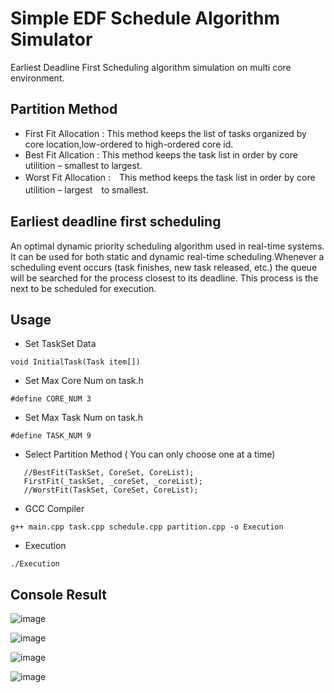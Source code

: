 # Simple EDF Schedule Algorithm Simulator
Earliest Deadline First Scheduling algorithm simulation on multi core environment.

## Partition Method
 - First Fit Allocation : This method keeps the list of tasks organized by core location,low-ordered to high-ordered core id. 
 - Best Fit Allcation : This method keeps the task list in order by core utilition – smallest to largest.
 - Worst Fit Allocation :　This method keeps the task list in order by core utilition –  largest　to smallest.
 
## Earliest deadline first scheduling
 An optimal dynamic priority scheduling algorithm used in real-time systems. It can be used for both static and dynamic real-time scheduling.Whenever a scheduling event occurs (task finishes, new task released, etc.) the queue will be searched for the process closest to its deadline. This process is the next to be scheduled for execution.
 
## Usage

 - Set TaskSet Data
```
void InitialTask(Task item[])
```

 - Set Max Core Num on task.h
```
#define CORE_NUM 3
```

 - Set Max Task Num on task.h
 
```
#define TASK_NUM 9    
```
 - Select Partition Method (
You can only choose one at a time)
 
 ```
	//BestFit(TaskSet, CoreSet, CoreList);
	FirstFit(_taskSet, _coreSet, _coreList);
	//WorstFit(TaskSet, CoreSet, CoreList); 
```
 - GCC Compiler
 ```
g++ main.cpp task.cpp schedule.cpp partition.cpp -o Execution
```

- Execution

 ```
 ./Execution
```

## Console Result

![image](https://user-images.githubusercontent.com/20264622/107001541-c61d6c00-67c4-11eb-85f6-4ac83a5530da.png)

![image](https://user-images.githubusercontent.com/20264622/107001512-b7cf5000-67c4-11eb-9983-0a34bcac93f6.png)

![image](https://user-images.githubusercontent.com/20264622/107001591-d897a580-67c4-11eb-9377-2016d073d254.png)

![image](https://user-images.githubusercontent.com/20264622/107001617-e6e5c180-67c4-11eb-98e5-21d334762e2c.png)
 




